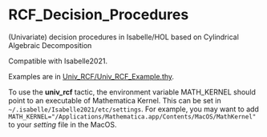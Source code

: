 # RCF_Decision_Procedures
(Univariate) decision procedures in Isabelle/HOL based on Cylindrical Algebraic Decomposition

Compatible with Isabelle2021.

Examples are in [Univ_RCF/Univ_RCF_Example.thy](Univ_RCF/Univ_RCF_Example.thy).

To use the **univ_rcf** tactic, the environment variable MATH_KERNEL should point to an executable of Mathematica Kernel. This can be set in  `~/.isabelle/Isabelle2021/etc/settings`. For example, you may want to add `MATH_KERNEL="/Applications/Mathematica.app/Contents/MacOS/MathKernel"` to your *setting* file in the MacOS.
